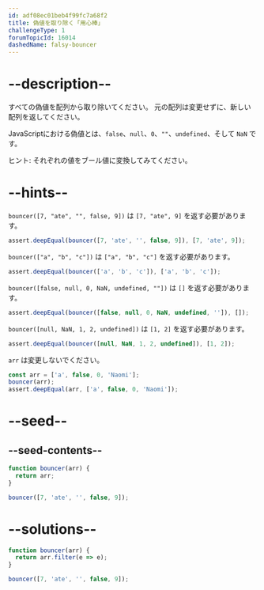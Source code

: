 ```yaml
---
id: adf08ec01beb4f99fc7a68f2
title: 偽値を取り除く「用心棒」
challengeType: 1
forumTopicId: 16014
dashedName: falsy-bouncer
---
```


# --description--

すべての偽値を配列から取り除いてください。 元の配列は変更せずに、新しい配列を返してください。

JavaScriptにおける偽値とは、`false`、`null`、`0`、`""`、`undefined`、そして `NaN` です。

ヒント: それぞれの値をブール値に変換してみてください。

# --hints--

`bouncer([7, "ate", "", false, 9])` は `[7, "ate", 9]` を返す必要があります。

```js
assert.deepEqual(bouncer([7, 'ate', '', false, 9]), [7, 'ate', 9]);
```

`bouncer(["a", "b", "c"])` は `["a", "b", "c"]` を返す必要があります。

```js
assert.deepEqual(bouncer(['a', 'b', 'c']), ['a', 'b', 'c']);
```

`bouncer([false, null, 0, NaN, undefined, ""])` は `[]` を返す必要があります。

```js
assert.deepEqual(bouncer([false, null, 0, NaN, undefined, '']), []);
```

`bouncer([null, NaN, 1, 2, undefined])` は `[1, 2]` を返す必要があります。

```js
assert.deepEqual(bouncer([null, NaN, 1, 2, undefined]), [1, 2]);
```

`arr` は変更しないでください。

```js
const arr = ['a', false, 0, 'Naomi'];
bouncer(arr);
assert.deepEqual(arr, ['a', false, 0, 'Naomi']);
```

# --seed--

## --seed-contents--

```js
function bouncer(arr) {
  return arr;
}

bouncer([7, 'ate', '', false, 9]);
```

# --solutions--

```js
function bouncer(arr) {
  return arr.filter(e => e);
}

bouncer([7, 'ate', '', false, 9]);
```
